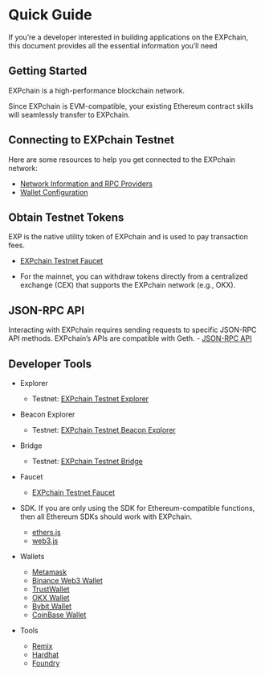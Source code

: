 # Quick Guide

If you’re a developer interested in building applications on the EXPchain, this document provides all the essential information you’ll need

## Getting Started

EXPchain is a high-performance blockchain network.

Since EXPchain is EVM-compatible, your existing Ethereum contract skills will seamlessly transfer to EXPchain.

## Connecting to EXPchain Testnet

Here are some resources to help you get connected to the EXPchain network:

- [Network Information and RPC Providers](https://github.com/PolyhedraZK/chaindocs?tab=readme-ov-file#json-rpc)
- [Wallet Configuration](https://github.com/PolyhedraZK/chaindocs?tab=readme-ov-file#wallet-configuration)

## Obtain Testnet Tokens

EXP is the native utility token of EXPchain and is used to pay transaction fees.

- [EXPchain Testnet Faucet](https://faucet.expchain.ai)

- For the mainnet, you can withdraw tokens directly from a centralized exchange (CEX) that supports the EXPchain network (e.g., OKX).

## JSON-RPC API

Interacting with EXPchain requires sending requests to specific JSON-RPC API methods. EXPchain’s APIs are compatible with Geth. - [JSON-RPC API](https://github.com/PolyhedraZK/chaindocs?tab=readme-ov-file#json-rpc)

## Developer Tools

- Explorer

  - Testnet: [EXPchain Testnet Explorer](https://blockscout-testnet.expchain.ai)

- Beacon Explorer

  - Testnet: [EXPchain Testnet Beacon Explorer](https://beacon-explorer-testnet.expchain.ai)

- Bridge

  - Testnet: [EXPchain Testnet Bridge](https://bridge.expchain.ai)

- Faucet

  - [EXPchain Testnet Faucet](https://faucet.expchain.ai)

- SDK. If you are only using the SDK for Ethereum-compatible functions, then all Ethereum SDKs should work with EXPchain.

  - [ethers.js](https://docs.ethers.org/v6/getting-started/)
  - [web3.js](https://web3js.readthedocs.io/en/v1.10.0/getting-started.html)

- Wallets

  - [Metamask](https://metamask.io)
  - [Binance Web3 Wallet](https://www.binance.com)
  - [TrustWallet](https://trustwallet.com)
  - [OKX Wallet](https://www.okx.com)
  - [Bybit Wallet](https://www.bybit.com)
  - [CoinBase Wallet](https://www.coinbase.com)

- Tools

  - [Remix](https://remix.ethereum.org/)
  - [Hardhat](https://hardhat.org/)
  - [Foundry](https://github.com/foundry-rs/foundry/)
